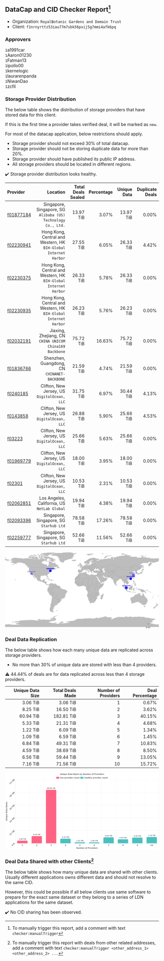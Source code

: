 ## DataCap and CID Checker Report[^1]
 - Organization: `RoyalBotanic Gardens and Domain Trust`
 - Client: `f1nrnyrttz53iau77m7sbk56pxij5g7mmi4afk6pq`
### Approvers
`1`a1991car<br/>`1`Aaron01230<br/>`1`Fatman13<br/>`1`ipollo00<br/>`1`kernelogic<br/>`1`laurarenpanda<br/>`1`NiwanDao<br/>`1`zcfil

### Storage Provider Distribution
The below table shows the distribution of storage providers that have stored data for this client.

If this is the first time a provider takes verified deal, it will be marked as `new`.

For most of the datacap application, below restrictions should apply.
 - Storage provider should not exceed 30% of total datacap.
 - Storage provider should not be storing duplicate data for more than 20%.
 - Storage provider should have published its public IP address.
 - All storage providers should be located in different regions.

✔️ Storage provider distribution looks healthy.

| Provider                                              |                                                            Location | Total Deals Sealed | Percentage | Unique Data | Duplicate Deals |
| :---------------------------------------------------- | ------------------------------------------------------------------: | -----------------: | ---------: | ----------: | --------------: |
| [f01877184](https://filfox.info/en/address/f01877184) |    Singapore, Singapore, SG<br/>`Alibaba (US) Technology Co., Ltd.` |          13.97 TiB |      3.07% |   13.97 TiB |           0.00% |
| [f02230941](https://filfox.info/en/address/f02230941) | Hong Kong, Central and Western, HK<br/>`BIH-Global Internet Harbor` |          27.55 TiB |      6.05% |   26.33 TiB |           4.42% |
| [f02230375](https://filfox.info/en/address/f02230375) | Hong Kong, Central and Western, HK<br/>`BIH-Global Internet Harbor` |          26.33 TiB |      5.78% |   26.33 TiB |           0.00% |
| [f02230935](https://filfox.info/en/address/f02230935) | Hong Kong, Central and Western, HK<br/>`BIH-Global Internet Harbor` |          26.23 TiB |      5.76% |   26.23 TiB |           0.00% |
| [f02032191](https://filfox.info/en/address/f02032191) |          Jiaxing, Zhejiang, CN<br/>`CHINA UNICOM China169 Backbone` |          75.72 TiB |     16.63% |   75.72 TiB |           0.00% |
| [f01836766](https://filfox.info/en/address/f01836766) |                     Shenzhen, Guangdong, CN<br/>`CHINANET-BACKBONE` |          21.59 TiB |      4.74% |   21.59 TiB |           0.00% |
| [f0240185](https://filfox.info/en/address/f0240185)   |                     Clifton, New Jersey, US<br/>`DigitalOcean, LLC` |          31.75 TiB |      6.97% |   30.44 TiB |           4.13% |
| [f0143858](https://filfox.info/en/address/f0143858)   |                     Clifton, New Jersey, US<br/>`DigitalOcean, LLC` |          26.88 TiB |      5.90% |   25.66 TiB |           4.53% |
| [f03223](https://filfox.info/en/address/f03223)       |                     Clifton, New Jersey, US<br/>`DigitalOcean, LLC` |          25.66 TiB |      5.63% |   25.66 TiB |           0.00% |
| [f01969779](https://filfox.info/en/address/f01969779) |                     Clifton, New Jersey, US<br/>`DigitalOcean, LLC` |          18.00 TiB |      3.95% |   18.00 TiB |           0.00% |
| [f02301](https://filfox.info/en/address/f02301)       |                     Clifton, New Jersey, US<br/>`DigitalOcean, LLC` |          10.53 TiB |      2.31% |   10.53 TiB |           0.00% |
| [f02062851](https://filfox.info/en/address/f02062851) |                     Los Angeles, California, US<br/>`NetLab Global` |          19.94 TiB |      4.38% |   19.94 TiB |           0.00% |
| [f02093396](https://filfox.info/en/address/f02093396) |                          Singapore, Singapore, SG<br/>`Starhub Ltd` |          78.58 TiB |     17.26% |   78.58 TiB |           0.00% |
| [f02259777](https://filfox.info/en/address/f02259777) |                          Singapore, Singapore, SG<br/>`Starhub Ltd` |          52.66 TiB |     11.56% |   52.66 TiB |           0.00% |

<img src="https://raw.githubusercontent.com/data-preservation-programs/filplus-checker-assets/main/filecoin-project/filecoin-plus-large-datasets/issues/2067/1697165901508.png"/>

### Deal Data Replication
The below table shows how each many unique data are replicated across storage providers.

- No more than 30% of unique data are stored with less than 4 providers.

⚠️ 44.44% of deals are for data replicated across less than 4 storage providers.

| Unique Data Size | Total Deals Made | Number of Providers | Deal Percentage |
| ---------------: | ---------------: | ------------------: | --------------: |
|         3.06 TiB |         3.06 TiB |                   1 |           0.67% |
|         8.25 TiB |        16.50 TiB |                   2 |           3.62% |
|        60.94 TiB |       182.81 TiB |                   3 |          40.15% |
|         5.33 TiB |        21.31 TiB |                   4 |           4.68% |
|         1.22 TiB |         6.09 TiB |                   5 |           1.34% |
|         1.09 TiB |         6.59 TiB |                   6 |           1.45% |
|         6.84 TiB |        49.31 TiB |                   7 |          10.83% |
|         4.59 TiB |        38.69 TiB |                   8 |           8.50% |
|         6.56 TiB |        59.44 TiB |                   9 |          13.05% |
|         7.16 TiB |        71.56 TiB |                  10 |          15.72% |

<img src="https://raw.githubusercontent.com/data-preservation-programs/filplus-checker-assets/main/filecoin-project/filecoin-plus-large-datasets/issues/2067/1697165902270.png"/>

### Deal Data Shared with other Clients[^3]
The below table shows how many unique data are shared with other clients.
Usually different applications owns different data and should not resolve to the same CID.

However, this could be possible if all below clients use same software to prepare for the exact same dataset or they belong to a series of LDN applications for the same dataset.

✔️ No CID sharing has been observed.

[^1]: To manually trigger this report, add a comment with text `checker:manualTrigger`

[^2]: Deals from those addresses are combined into this report as they are specified with `checker:manualTrigger`

[^3]: To manually trigger this report with deals from other related addresses, add a comment with text `checker:manualTrigger <other_address_1> <other_address_2> ...`
